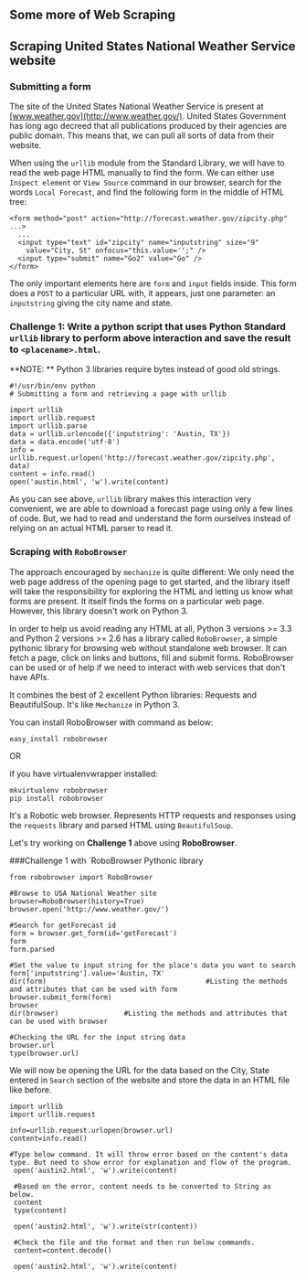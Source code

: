 ## Some more of Web Scraping

## Scraping United States National Weather Service website

### Submitting a form

The site of the United States National Weather Service is present at [www.weather.gov](http://www.weather.gov/).
United States Government has long ago decreed that all publications produced by their agencies are public domain. This means that, we can pull all sorts of data from their website. 

When using the `urllib` module from the Standard Library, we will have to read the web page HTML manually to find the form.  We can either use `Inspect element` or `View Source` command in our browser, search for 
the words `Local Forecast`, and find the following form in the middle of HTML tree:

~~~{.python}
<form method="post" action="http://forecast.weather.gov/zipcity.php" ...>
  ...
  <input type="text" id="zipcity" name="inputstring" size="9"
    value="City, St" onfocus="this.value='';" />
  <input type="submit" name="Go2" value="Go" />
</form>
~~~

The only important elements here are `form` and `input` fields inside. 
This form does a `POST` to a particular URL with, it appears, just one parameter: an  `inputstring` giving the city name and state. 

### Challenge 1: Write a python script that uses Python Standard `urllib` library to perform above interaction  and save the result to `<placename>.html`.

**NOTE: ** Python 3 libraries require bytes instead of good old strings.

~~~{.python}
#!/usr/bin/env python
# Submitting a form and retrieving a page with urllib

import urllib
import urllib.request
import urllib.parse
data = urllib.urlencode({'inputstring': 'Austin, TX'})
data = data.encode('utf-8') 
info = urllib.request.urlopen('http://forecast.weather.gov/zipcity.php', data)
content = info.read()
open('austin.html', 'w').write(content)
~~~

As you can see above, `urllib` library makes this interaction very convenient, we are able to download a forecast page using only a few lines of code. But, we had to read and understand the form ourselves instead of relying on an 
actual HTML parser to read it. 

### Scraping with `RoboBrowser`

The approach encouraged by `mechanize` is quite different: We only need the web page address of the opening page to get started, and the library itself will take the responsibility for exploring the HTML and letting us know what forms are present. It itself finds the forms on a particular web page. However, this library doesn't work on Python 3. 

In order to help us avoid reading any HTML at all, Python 3 versions >= 3.3 and Python 2 versions >= 2.6 has a library called `RoboBrowser`, a simple pythonic library for browsing web without standalone web browser. It can fetch a page, click on links and buttons, fill and submit forms. RoboBrowser can be used or of help if we need to interact with web services that don't have APIs. 

It combines the best of 2 excellent Python libraries: Requests and BeautifulSoup. It's like `Mechanize` in Python 3.

You can install RoboBrowser with command as below:

~~~{.python}
easy_install robobrowser
~~~

OR

if you have virtualenvwrapper installed:

~~~{.python}
mkvirtualenv robobrowser
pip install robobrowser
~~~

It's a Robotic web browser. Represents HTTP requests and responses using the `requests` library and parsed HTML using `BeautifulSoup`. 

Let's try working on **Challenge 1** above using **RoboBrowser**.

###Challenge 1 with `RoboBrowser Pythonic library

~~~{.python}
from robobrowser import RoboBrowser

#Browse to USA National Weather site
browser=RoboBrowser(history=True)
browser.open('http://www.weather.gov/')

#Search for getForecast id
form = browser.get_form(id='getForecast')
form 
form.parsed

#Set the value to input string for the place's data you want to search
form['inputstring'].value='Austin, TX'
dir(form)                                       #Listing the methods and attributes that can be used with form
browser.submit_form(form)
browser
dir(browser)   				#Listing the methods and attributes that can be used with browser

#Checking the URL for the input string data
browser.url
type(browser.url)
~~~

We will now be opening the URL for the data based on the City, State entered in `Search` section of the website and store the data in an HTML file like before.

~~~{.python}
import urllib
import urllib.request

info=urllib.request.urlopen(browser.url)
content=info.read()

#Type below command. It will throw error based on the content's data type. But need to show error for explanation and flow of the program.
 open('austin2.html', 'w').write(content)
 
 #Based on the error, content needs to be converted to String as below. 
 content
 type(content)
 
 open('austin2.html', 'w').write(str(content))
 
 #Check the file and the format and then run below commands.
 content=content.decode()
 
 open('austin2.html', 'w').write(content)
~~~ 



